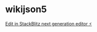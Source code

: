 # wikijson5

[Edit in StackBlitz next generation editor ⚡️](https://stackblitz.com/~/github.com/hjay3/wikijson5)